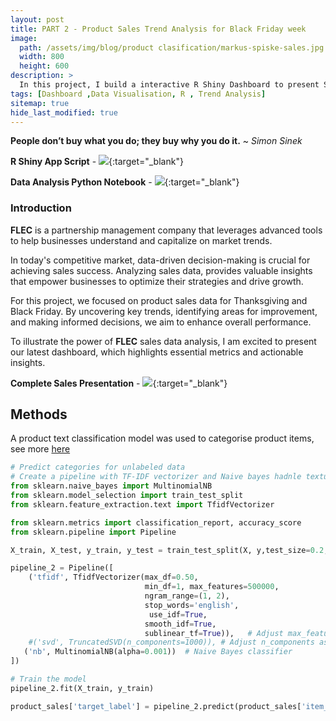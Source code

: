 ```yaml
---
layout: post
title: PART 2 - Product Sales Trend Analysis for Black Friday week 
image: 
  path: /assets/img/blog/product clasification/markus-spiske-sales.jpg
  width: 800
  height: 600
description: >
  In this project, I build a interactive R Shiny Dashboard to present Sales Analysis Trends of Thanks giving week of 2021, Insights and Business Recommendation 
tags: [Dashboard ,Data Visualisation, R , Trend Analysis]
sitemap: true
hide_last_modified: true
---
```



**People don’t buy what you do; they buy why you do it.** ~ *Simon Sinek*

**R Shiny App Script** - [![](https://img.shields.io/badge/R_shiny-View_in_Github-blue?style=plastic&logo=R)](https://github.com/fariedd/Product-text-calssification-and-Sales-Analysis/blob/main/app.R){:target="_blank"}

**Data Analysis Python Notebook** - [![](https://img.shields.io/badge/Notebook-View_in_Github-blue?style=plastic&logo=Jupyter)](https://github.com/fariedd/Product-text-calssification-and-Sales-Analysis/blob/main/Sale%20Analysis%20notebook.ipynb){:target="_blank"}

### Introduction

**FLEC** is a partnership management company that leverages advanced tools to help businesses understand and capitalize on market trends.

In today's competitive market, data-driven decision-making is crucial for achieving sales success. Analyzing sales data, provides valuable insights that empower businesses to optimize their strategies and drive growth.

For this project, we focused on product sales data for Thanksgiving and Black Friday. By uncovering key trends, identifying areas for improvement, and making informed decisions, we aim to enhance overall performance.

To illustrate the power of **FLEC** sales data analysis, I am excited to present our latest dashboard, which highlights essential metrics and actionable insights.

**Complete Sales Presentation** - [![](https://img.shields.io/badge/View-Dashboard-FF6C00?style=flat-square)](https://farisayi-dakwa.shinyapps.io/Presentation-Product-Items-Sales-Analysis/){:target="_blank"}

## Methods 

A product text classification model was used to categorise product items, see more <a href = 'https://fariedakwa.netlify.app/blog/product-text-classification/' target ='_blank' > here</a>

```python
# Predict categories for unlabeled data
# Create a pipeline with TF-IDF vectorizer and Naive bayes hadnle textual data and imblanced datasets
from sklearn.naive_bayes import MultinomialNB
from sklearn.model_selection import train_test_split
from sklearn.feature_extraction.text import TfidfVectorizer

from sklearn.metrics import classification_report, accuracy_score
from sklearn.pipeline import Pipeline

X_train, X_test, y_train, y_test = train_test_split(X, y,test_size=0.2, random_state=42)## no need to sub-sample teh data

pipeline_2 = Pipeline([
    ('tfidf', TfidfVectorizer(max_df=0.50, 
                              min_df=1, max_features=500000, 
                              ngram_range=(1, 2), 
                              stop_words='english', 
                               use_idf=True, 
                              smooth_idf=True, 
                              sublinear_tf=True)),   # Adjust max_features based on your dataset size, ngrams captures bi-words
    #('svd', TruncatedSVD(n_components=1000)), # Adjust n_components as needed
   ('nb', MultinomialNB(alpha=0.001))  # Naive Bayes classifier
])

# Train the model
pipeline_2.fit(X_train, y_train)

product_sales['target_label'] = pipeline_2.predict(product_sales['item_name'])
```

